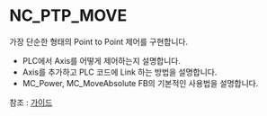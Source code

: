 
# NC_PTP_MOVE
가장 단순한 형태의 Point to Point 제어를 구현합니다.

- PLC에서 Axis를 어떻게 제어하는지 설명합니다.
- Axis를 추가하고 PLC 코드에 Link 하는 방법을 설명합니다.
- MC_Power, MC_MoveAbsolute FB의 기본적인 사용법을 설명합니다.

참조 : [가이드](./Guide/guide.md)
